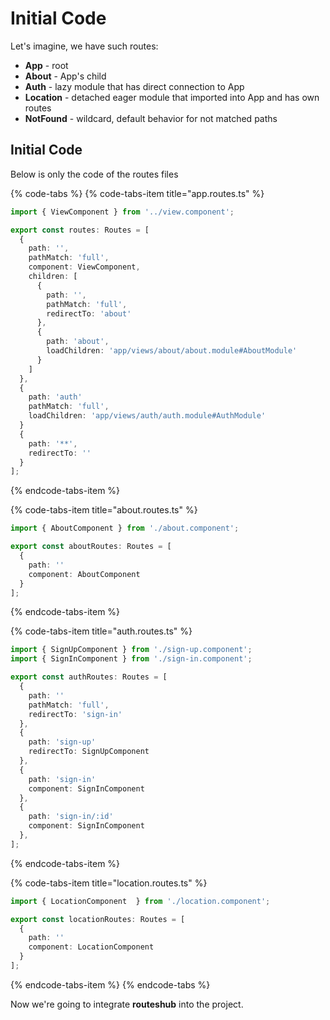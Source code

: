 # Initial Code

Let's imagine, we have such routes:

* **App** - root
* **About** - App's child
* **Auth** - lazy module that has direct connection to App
* **Location** - detached eager module that imported into App and has own routes
* **NotFound** - wildcard, default behavior for not matched paths

## Initial Code

Below is only the code of the routes files

{% code-tabs %}
{% code-tabs-item title="app.routes.ts" %}
```typescript
import { ViewComponent } from '../view.component';

export const routes: Routes = [
  {
    path: '',
    pathMatch: 'full',
    component: ViewComponent,
    children: [
      {
        path: '',
        pathMatch: 'full',
        redirectTo: 'about'
      },
      {
        path: 'about',
        loadChildren: 'app/views/about/about.module#AboutModule'
      }
    ]
  },
  {
    path: 'auth'
    pathMatch: 'full',
    loadChildren: 'app/views/auth/auth.module#AuthModule'
  }
  {
    path: '**',
    redirectTo: ''
  }
];
```
{% endcode-tabs-item %}

{% code-tabs-item title="about.routes.ts" %}
```typescript
import { AboutComponent } from './about.component';

export const aboutRoutes: Routes = [
  {
    path: ''
    component: AboutComponent
  }
];
```
{% endcode-tabs-item %}

{% code-tabs-item title="auth.routes.ts" %}
```typescript
import { SignUpComponent } from './sign-up.component';
import { SignInComponent } from './sign-in.component';

export const authRoutes: Routes = [
  {
    path: ''
    pathMatch: 'full',
    redirectTo: 'sign-in'
  },
  {
    path: 'sign-up'
    redirectTo: SignUpComponent
  },
  {
    path: 'sign-in'
    component: SignInComponent
  },
  {
    path: 'sign-in/:id'
    component: SignInComponent
  },
];
```
{% endcode-tabs-item %}

{% code-tabs-item title="location.routes.ts" %}
```typescript
import { LocationComponent  } from './location.component';

export const locationRoutes: Routes = [
  {
    path: ''
    component: LocationComponent
  }
];
```
{% endcode-tabs-item %}
{% endcode-tabs %}

Now we're going to integrate **routeshub** into the project.

